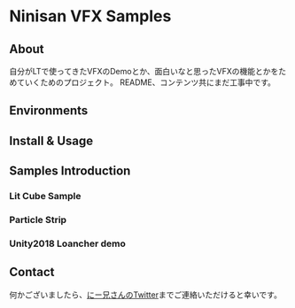 # Ninisan VFX Samples

## About

自分がLTで使ってきたVFXのDemoとか、面白いなと思ったVFXの機能とかをためていくためのプロジェクト。
README、コンテンツ共にまだ工事中です。

## Environments

## Install & Usage

## Samples Introduction

### Lit Cube Sample

### Particle Strip

### Unity2018 Loancher demo

## Contact

何かございましたら、[にー兄さんのTwitter](https://twitter.com/ninisan_drumath)までご連絡いただけると幸いです。
